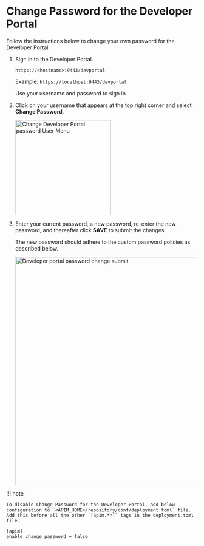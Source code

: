 # Change Password for the Developer Portal

Follow the instructions below to change your own password for the Developer Portal:

1. Sign in to the Developer Portal.

     `https://<hostname>:9443/devportal`

     Example: `https://localhost:9443/devportal`

     Use your username and password to sign in
  
2. Click on your username that appears at the top right corner and select **Change Password**.
  
     <img src="{{base_path}}/assets/img/learn/change-devportal-password-user-menu-click.png" alt="Change Developer Portal password User Menu" width="250px"/>
  
3. Enter your current password, a new password, re-enter the new password, and thereafter click **SAVE** to submit the changes. 

     The new password should adhere to the custom password policies as described below.

     <img src="{{base_path}}/assets/img/learn/change-devportal-password-submitting.png" alt="Developer portal password change submit" width="600"/>

!!! note

    To disable Change Password for the Developer Portal, add below configuration to `<APIM_HOME>/repository/conf/deployment.toml` file.
    Add this before all the other `[apim.**]` tags in the deployment.toml file.
    
  ```
  [apim]
  enable_change_password = false
  ```
